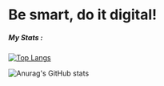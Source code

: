 # Be smart, do it digital!


##### My Stats :
[![Top Langs](https://github-readme-stats.vercel.app/api/top-langs/?username=Nikolay-St-D&count_private=true&layout=compact&theme=transparent)](https://github.com/anuraghazra/github-readme-stats)

![Anurag's GitHub stats](https://github-readme-stats.vercel.app/api?username=Nikolay-St-D&count_private=true&theme=transparent&show_icons=true)
